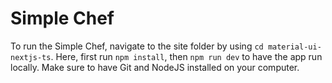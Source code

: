 # Simple Chef

To run the Simple Chef, navigate to the site folder by using `cd material-ui-nextjs-ts`. Here, first run `npm install`, then `npm run dev` to have the app run locally. Make sure to have Git and NodeJS installed on your computer.
